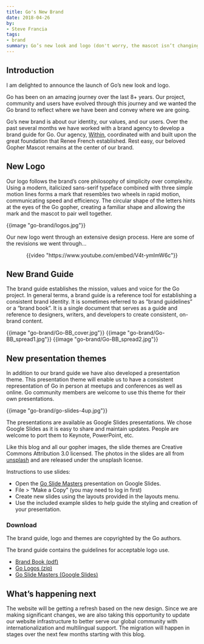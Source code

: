 ```yaml
---
title: Go's New Brand
date: 2018-04-26
by:
- Steve Francia
tags:
- brand
summary: Go’s new look and logo (don't worry, the mascot isn’t changing!).
---
```


## Introduction

I am delighted to announce the launch of Go’s new look and logo.

Go has been on an amazing journey over the last 8+ years. Our project, community
and users have evolved through this journey and we wanted the Go brand to
reflect where we have been and convey where we are going.

Go’s new brand is about our identity, our values, and our users. Over the past
several months we have worked with a brand agency to develop a brand guide for
Go. Our agency, [Within](http://within.us/), coordinated with and built upon
the great foundation that Renee French established. Rest easy, our beloved
Gopher Mascot remains at the center of our brand.

## New Logo

Our logo follows the brand’s core philosophy of simplicity over complexity.
Using a modern, italicized sans-serif typeface combined with three simple motion
lines forms a mark that resembles two wheels in rapid motion, communicating
speed and efficiency. The circular shape of the letters hints at the eyes of the
Go gopher, creating a familiar shape and allowing the mark and the mascot to
pair well together.

{{image "go-brand/logos.jpg"}}

Our new logo went through an extensive design process. Here are some of the
revisions we went through…

<div><center>
{{video "https://www.youtube.com/embed/V4t-ymImW6c"}}
</center></div>

## New Brand Guide

The brand guide establishes the mission, values and voice for the Go project. In
general terms, a brand guide is a reference tool for establishing a consistent
brand identity. It is sometimes referred to as “brand guidelines” or a “brand
book”. It is a single document that serves as a guide and reference to
designers, writers, and developers to create consistent, on-brand content.

{{image "go-brand/Go-BB_cover.jpg"}}
{{image "go-brand/Go-BB_spread1.jpg"}}
{{image "go-brand/Go-BB_spread2.jpg"}}

## New presentation themes

In addition to our brand guide we have also developed a presentation theme. This
presentation theme will enable us to have a consistent representation of Go in
person at meetups and conferences as well as online. Go community members are
welcome to use this theme for their own presentations.

{{image "go-brand/go-slides-4up.jpg"}}

The presentations are available as Google Slides presentations. We chose Google
Slides as it is easy to share and maintain updates. People are welcome to port
them to Keynote, PowerPoint, etc.

Like this blog and all our gopher images,
the slide themes are Creative Commons Attribution 3.0 licensed.
The photos in the slides are all from
[unsplash](https://unsplash.com/) and are released under the unsplash license.

Instructions to use slides:

  - Open the [Go Slide Masters](/s/presentation-theme) presentation on Google Slides.
  - File > “Make a Copy” (you may need to log in first)
  - Create new slides using the layouts provided in the layouts menu.
  - Use the included example slides to help guide the styling and creation of your presentation.

### Download

The brand guide, logo and themes are copyrighted by the Go authors.

The brand guide contains the guidelines for acceptable logo use.

  - [Brand Book (pdf)](/s/brandbook)
  - [Go Logos (zip)](/s/logos)
  - [Go Slide Masters (Google Slides)](/s/presentation-theme)

## What’s happening next

The website will be getting a refresh based on the new design. Since we are
making significant changes, we are also taking this opportunity to update our
website infrastructure to better serve our global community with internationalization
and multilingual support. The migration will happen in stages over the
next few months starting with this blog.
